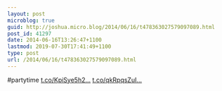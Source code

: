 ```yaml
---
layout: post
microblog: true
guid: http://joshua.micro.blog/2014/06/16/t478363027579097089.html
post_id: 41297
date: 2014-06-16T13:26:47+1100
lastmod: 2019-07-30T17:41:49+1100
type: post
url: /2014/06/16/t478363027579097089.html
---
```

#partytime [t.co/KpiSye5h2...](http://t.co/KpiSye5h2B) [t.co/qkRpqsZuI...](http://t.co/qkRpqsZuIb)
